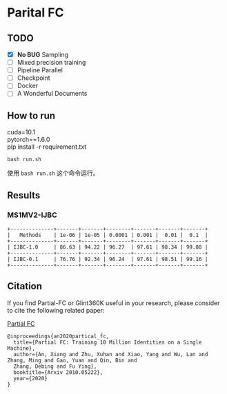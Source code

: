 # Parital FC

## TODO

- [x] **No BUG** Sampling  
- [ ] Mixed precision training  
- [ ] Pipeline Parallel  
- [ ] Checkpoint  
- [ ] Docker  
- [ ] A Wonderful Documents  

## How to run
cuda=10.1  
pytorch==1.6.0  
pip install -r requirement.txt  

```shell
bash run.sh
```
使用 `bash run.sh` 这个命令运行。

## Results
### MS1MV2-IJBC
```shell script
+--------------+-------+-------+--------+-------+-------+-------+
|   Methods    | 1e-06 | 1e-05 | 0.0001 | 0.001 |  0.01 |  0.1  |
+--------------+-------+-------+--------+-------+-------+-------+
| IJBC-1.0     | 86.63 | 94.22 | 96.27  | 97.61 | 98.34 | 99.08 |
+--------------+-------+-------+--------+-------+-------+-------+
| IJBC-0.1     | 76.76 | 92.34 | 96.24  | 97.61 | 98.51 | 99.16 |
+--------------+-------+-------+--------+-------+-------+-------+
```


## Citation
If you find Partial-FC or Glint360K useful in your research, please consider to cite the following related paper: 

[Partial FC](https://arxiv.org/abs/2010.05222)
```
@inproceedings{an2020partical_fc,
  title={Partial FC: Training 10 Million Identities on a Single Machine},
  author={An, Xiang and Zhu, Xuhan and Xiao, Yang and Wu, Lan and Zhang, Ming and Gao, Yuan and Qin, Bin and
  Zhang, Debing and Fu Ying},
  booktitle={Arxiv 2010.05222},
  year={2020}
}
```
